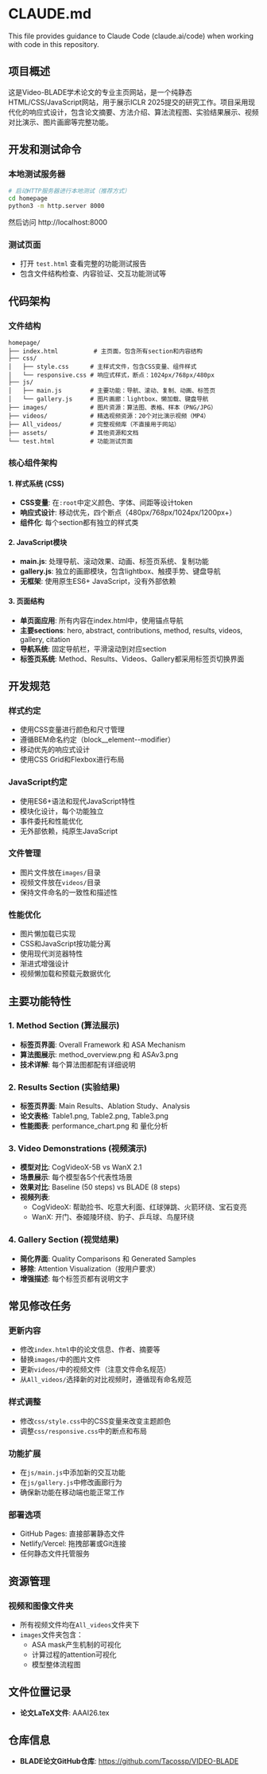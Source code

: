 # CLAUDE.md

This file provides guidance to Claude Code (claude.ai/code) when working with code in this repository.

## 项目概述

这是Video-BLADE学术论文的专业主页网站，是一个纯静态HTML/CSS/JavaScript网站，用于展示ICLR 2025提交的研究工作。项目采用现代化的响应式设计，包含论文摘要、方法介绍、算法流程图、实验结果展示、视频对比演示、图片画廊等完整功能。

## 开发和测试命令

### 本地测试服务器
```bash
# 启动HTTP服务器进行本地测试（推荐方式）
cd homepage
python3 -m http.server 8000
```
然后访问 http://localhost:8000

### 测试页面
- 打开 `test.html` 查看完整的功能测试报告
- 包含文件结构检查、内容验证、交互功能测试等

## 代码架构

### 文件结构
```
homepage/
├── index.html          # 主页面，包含所有section和内容结构
├── css/
│   ├── style.css      # 主样式文件，包含CSS变量、组件样式
│   └── responsive.css # 响应式样式，断点：1024px/768px/480px
├── js/
│   ├── main.js        # 主要功能：导航、滚动、复制、动画、标签页
│   └── gallery.js     # 图片画廊：lightbox、懒加载、键盘导航
├── images/            # 图片资源：算法图、表格、样本（PNG/JPG）
├── videos/            # 精选视频资源：20个对比演示视频（MP4）
├── All_videos/        # 完整视频库（不直接用于网站）
├── assets/            # 其他资源和文档
└── test.html          # 功能测试页面
```

### 核心组件架构

#### 1. 样式系统 (CSS)
- **CSS变量**: 在`:root`中定义颜色、字体、间距等设计token
- **响应式设计**: 移动优先，四个断点（480px/768px/1024px/1200px+）
- **组件化**: 每个section都有独立的样式类

#### 2. JavaScript模块
- **main.js**: 处理导航、滚动效果、动画、标签页系统、复制功能
- **gallery.js**: 独立的画廊模块，包含lightbox、触摸手势、键盘导航
- **无框架**: 使用原生ES6+ JavaScript，没有外部依赖

#### 3. 页面结构
- **单页面应用**: 所有内容在index.html中，使用锚点导航
- **主要sections**: hero, abstract, contributions, method, results, videos, gallery, citation
- **导航系统**: 固定导航栏，平滑滚动到对应section
- **标签页系统**: Method、Results、Videos、Gallery都采用标签页切换界面

## 开发规范

### 样式约定
- 使用CSS变量进行颜色和尺寸管理
- 遵循BEM命名约定（block__element--modifier）
- 移动优先的响应式设计
- 使用CSS Grid和Flexbox进行布局

### JavaScript约定
- 使用ES6+语法和现代JavaScript特性
- 模块化设计，每个功能独立
- 事件委托和性能优化
- 无外部依赖，纯原生JavaScript

### 文件管理
- 图片文件放在`images/`目录
- 视频文件放在`videos/`目录  
- 保持文件命名的一致性和描述性

### 性能优化
- 图片懒加载已实现
- CSS和JavaScript按功能分离
- 使用现代浏览器特性
- 渐进式增强设计
- 视频懒加载和预载元数据优化

## 主要功能特性

### 1. Method Section (算法展示)
- **标签页界面**: Overall Framework 和 ASA Mechanism
- **算法图展示**: method_overview.png 和 ASAv3.png
- **技术详解**: 每个算法图都配有详细说明

### 2. Results Section (实验结果)
- **标签页界面**: Main Results、Ablation Study、Analysis
- **论文表格**: Table1.png, Table2.png, Table3.png
- **性能图表**: performance_chart.png 和 量化分析

### 3. Video Demonstrations (视频演示)
- **模型对比**: CogVideoX-5B vs WanX 2.1
- **场景展示**: 每个模型各5个代表性场景
- **效果对比**: Baseline (50 steps) vs BLADE (8 steps)
- **视频列表**:
  - CogVideoX: 帮助捡书、吃意大利面、红球弹跳、火箭环绕、宝石变亮
  - WanX: 开门、泰姬陵环绕、豹子、乒乓球、鸟屋环绕

### 4. Gallery Section (视觉结果)
- **简化界面**: Quality Comparisons 和 Generated Samples
- **移除**: Attention Visualization（按用户要求）
- **增强描述**: 每个标签页都有说明文字

## 常见修改任务

### 更新内容
- 修改`index.html`中的论文信息、作者、摘要等
- 替换`images/`中的图片文件
- 更新`videos/`中的视频文件（注意文件命名规范）
- 从`All_videos/`选择新的对比视频时，遵循现有命名规范

### 样式调整
- 修改`css/style.css`中的CSS变量来改变主题颜色
- 调整`css/responsive.css`中的断点和布局

### 功能扩展
- 在`js/main.js`中添加新的交互功能
- 在`js/gallery.js`中修改画廊行为
- 确保新功能在移动端也能正常工作

### 部署选项
- GitHub Pages: 直接部署静态文件
- Netlify/Vercel: 拖拽部署或Git连接
- 任何静态文件托管服务

## 资源管理

### 视频和图像文件夹
- 所有视频文件均在`All_videos`文件夹下
- `images`文件夹包含：
  - ASA mask产生机制的可视化
  - 计算过程的attention可视化
  - 模型整体流程图

## 文件位置记录

- **论文LaTeX文件**: AAAI26.tex

## 仓库信息

- **BLADE论文GitHub仓库**: https://github.com/Tacossp/VIDEO-BLADE